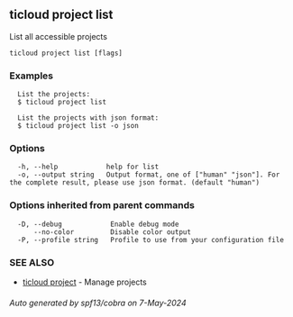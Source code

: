 ## ticloud project list

List all accessible projects

```
ticloud project list [flags]
```

### Examples

```
  List the projects:
  $ ticloud project list

  List the projects with json format:
  $ ticloud project list -o json
```

### Options

```
  -h, --help            help for list
  -o, --output string   Output format, one of ["human" "json"]. For the complete result, please use json format. (default "human")
```

### Options inherited from parent commands

```
  -D, --debug            Enable debug mode
      --no-color         Disable color output
  -P, --profile string   Profile to use from your configuration file
```

### SEE ALSO

* [ticloud project](ticloud_project.md)	 - Manage projects

###### Auto generated by spf13/cobra on 7-May-2024
